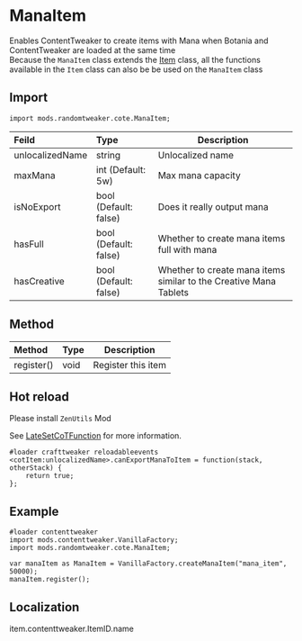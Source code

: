# ManaItem

Enables ContentTweaker to create items with Mana when Botania and ContentTweaker are loaded at the same time  
Because the `ManaItem` class extends the [Item](https://docs.blamejared.com/1.12/en/Mods/ContentTweaker/Vanilla/Creatable_Content/Item/) class, all the functions available in the `Item` class can also be be used on the `ManaItem` class

## Import

```zenscrtpt
import mods.randomtweaker.cote.ManaItem;
```

| Feild | Type | Description |
|:---------- |:---------- |----------- |
| unlocalizedName | string | Unlocalized name |
| maxMana | int (Default: 5w) | Max mana capacity |
| isNoExport | bool (Default: false) | Does it really output mana |
| hasFull | bool (Default: false) | Whether to create mana items full with mana |
| hasCreative | bool (Default: false) | Whether to create mana items similar to the Creative Mana Tablets |

## Method

| Method | Type | Description |
|:---- |:---- |---- |
| register() | void | Register this item |

## Hot reload

Please install `ZenUtils` Mod

See [LateSetCoTFunction](https://github.com/friendlyhj/ZenUtils/wiki/LateSetCoTFunction) for more information.

```zenscript
#loader crafttweaker reloadableevents
<cotItem:unlocalizedName>.canExportManaToItem = function(stack, otherStack) {
    return true;
};
```

## Example

```zenscript
#loader contenttweaker
import mods.contenttweaker.VanillaFactory;
import mods.randomtweaker.cote.ManaItem;

var manaItem as ManaItem = VanillaFactory.createManaItem("mana_item", 50000);
manaItem.register();
```

## Localization

item.contenttweaker.ItemID.name
